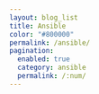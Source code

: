 ```yaml
---
layout: blog_list
title: Ansible
color: "#800000"
permalink: /ansible/
pagination:
  enabled: true
  category: ansible
  permalink: /:num/
---
```


